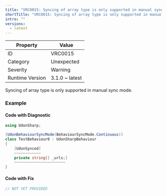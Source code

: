 ```yaml
---
title: "VRC0015: Syncing of array type is only supported in manual sync mode"
shortTitle: "VRC0015: Syncing of array type is only supported in manual sync mode"
intro: ""
versions:
  - latest
---
```


| Property        | Value          |
| --------------- | -------------- |
| ID              | VRC0015        |
| Category        | Unexpected     |
| Severity        | Warning        |
| Runtime Version | 3.1.0 ~ latest |

Syncing of array type is only supported in manual sync mode\.

### Example

#### Code with Diagnostic

```csharp
using UdonSharp;

[UdonBehaviourSyncMode(BehaviourSyncMode.Continuous)]
class TestBehaviour0 : UdonSharpBehaviour
{
    [UdonSynced]
    ~~~~~~~~~~~~
    private string[] _urls;]
    ~~~~~~~~~~~~~~~~~~~~~~~
}
```

#### Code with Fix

```csharp
// NOT YET PROVIDED
```
